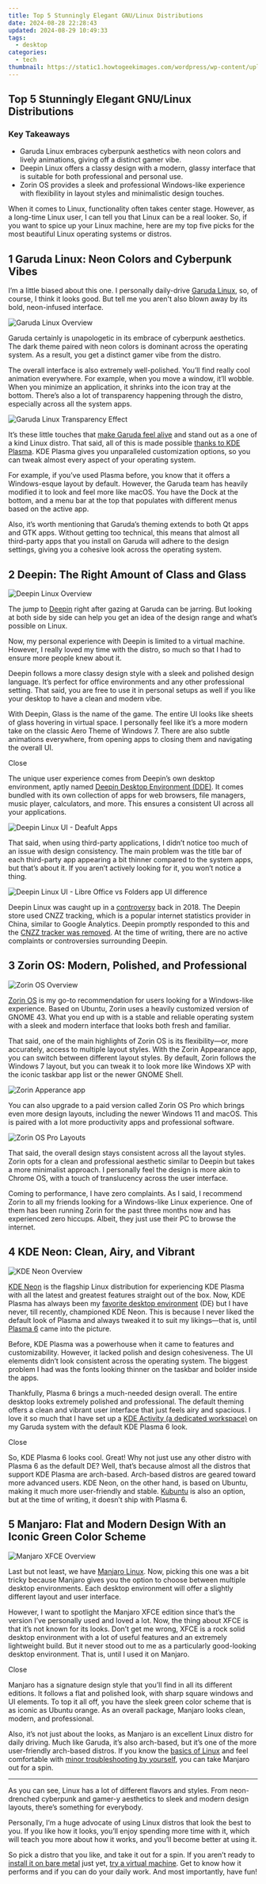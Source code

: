```yaml
---
title: Top 5 Stunningly Elegant GNU/Linux Distributions
date: 2024-08-28 22:28:43
updated: 2024-08-29 10:49:33
tags:
  - desktop
categories:
  - tech
thumbnail: https://static1.howtogeekimages.com/wordpress/wp-content/uploads/2024/07/some-linux-distro-screens.jpg
---
```


## Top 5 Stunningly Elegant GNU/Linux Distributions

### Key Takeaways

* Garuda Linux embraces cyberpunk aesthetics with neon colors and lively animations, giving off a distinct gamer vibe.
* Deepin Linux offers a classy design with a modern, glassy interface that is suitable for both professional and personal use.
* Zorin OS provides a sleek and professional Windows-like experience with flexibility in layout styles and minimalistic design touches.

 When it comes to Linux, functionality often takes center stage. However, as a long-time Linux user, I can tell you that Linux can be a real looker. So, if you want to spice up your Linux machine, here are my top five picks for the most beautiful Linux operating systems or distros.

## 1  Garuda Linux: Neon Colors and Cyberpunk Vibes 

 I’m a little biased about this one. I personally daily-drive [Garuda Linux](https://garudalinux.org/), so, of course, I think it looks good. But tell me you aren't also blown away by its bold, neon-infused interface.

![Garuda Linux Overview](https://static1.howtogeekimages.com/wordpress/wp-content/uploads/2024/07/1-garuda-linux-overview.png) 

 Garuda certainly is unapologetic in its embrace of cyberpunk aesthetics. The dark theme paired with neon colors is dominant across the operating system. As a result, you get a distinct gamer vibe from the distro.

 The overall interface is also extremely well-polished. You’ll find really cool animation everywhere. For example, when you move a window, it’ll wobble. When you minimize an application, it shrinks into the icon tray at the bottom. There’s also a lot of transparency happening through the distro, especially across all the system apps.

![Garuda Linux Transparency Effect](https://static1.howtogeekimages.com/wordpress/wp-content/uploads/2024/07/1b-garuda-linux-transparency-effect.png) 

 It’s these little touches that [make Garuda feel alive](https://extra-lessons.techidaily.com/the-ultimate-list-of-superior-real-time-streaming-networks/) and stand out as a one of a kind Linux distro. That said, all of this is made possible [thanks to KDE Plasma](https://screen-video-capture.techidaily.com/updated-virtual-playstation-experience-at-your-fingertips-top-5-for-2024/). KDE Plasma gives you unparalleled customization options, so you can tweak almost every aspect of your operating system.

 For example, if you’ve used Plasma before, you know that it offers a Windows-esque layout by default. However, the Garuda team has heavily modified it to look and feel more like macOS. You have the Dock at the bottom, and a menu bar at the top that populates with different menus based on the active app.

 Also, it’s worth mentioning that Garuda’s theming extends to both Qt apps and GTK apps. Without getting too technical, this means that almost all third-party apps that you install on Garuda will adhere to the design settings, giving you a cohesive look across the operating system.

## 2  Deepin: The Right Amount of Class and Glass 

![Deepin Linux Overview](https://static1.howtogeekimages.com/wordpress/wp-content/uploads/2024/07/2a-deepin-linux-overview.png) 

 The jump to [Deepin](https://www.deepin.org/index/en) right after gazing at Garuda can be jarring. But looking at both side by side can help you get an idea of the design range and what’s possible on Linux.

 Now, my personal experience with Deepin is limited to a virtual machine. However, I really loved my time with the distro, so much so that I had to ensure more people knew about it.

 Deepin follows a more classy design style with a sleek and polished design language. It’s perfect for office environments and any other professional setting. That said, you are free to use it in personal setups as well if you like your desktop to have a clean and modern vibe.

 With Deepin, Glass is the name of the game. The entire UI looks like sheets of glass hovering in virtual space. I personally feel like it’s a more modern take on the classic Aero Theme of Windows 7\. There are also subtle animations everywhere, from opening apps to closing them and navigating the overall UI.

Close 

 The unique user experience comes from Deepin’s own desktop environment, aptly named [Deepin Desktop Environment (DDE)](https://www.deepin.org/en/dde/). It comes bundled with its own collection of apps for web browsers, file managers, music player, calculators, and more. This ensures a consistent UI across all your applications.

![Deepin Linux UI - Deafult Apps](https://static1.howtogeekimages.com/wordpress/wp-content/uploads/2024/07/2c-deepin-linux-ui-deafult-apps.png) 

 That said, when using third-party applications, I didn’t notice too much of an issue with design consistency. The main problem was the title bar of each third-party app appearing a bit thinner compared to the system apps, but that’s about it. If you aren’t actively looking for it, you won’t notice a thing.

![Deepin Linux UI - Libre Office vs Folders app UI difference](https://static1.howtogeekimages.com/wordpress/wp-content/uploads/2024/07/2d-deepin-linux-ui-libre-office-vs-folders-app-ui-difference.png) 

 Deepin Linux was caught up in a [controversy](https://www.youtube.com/watch?v=v25Dy66AtNI&t=8s) back in 2018\. The Deepin store used CNZZ tracking, which is a popular internet statistics provider in China, similar to Google Analytics. Deepin promptly responded to this and the [CNZZ tracker was removed](https://www.deepin.org/en/author/35000/). At the time of writing, there are no active complaints or controversies surrounding Deepin.

## 3  Zorin OS: Modern, Polished, and Professional 

![Zorin OS Overview](https://static1.howtogeekimages.com/wordpress/wp-content/uploads/2024/07/3a-zorin-os-overview.png) 

[Zorin OS](https://zorin.com/os/) is my go-to recommendation for users looking for a Windows-like experience. Based on Ubuntu, Zorin uses a heavily customized version of GNOME 43\. What you end up with is a stable and reliable operating system with a sleek and modern interface that looks both fresh and familiar.

 That said, one of the main highlights of Zorin OS is its flexibility—or, more accurately, access to multiple layout styles. With the Zorin Appearance app, you can switch between different layout styles. By default, Zorin follows the Windows 7 layout, but you can tweak it to look more like Windows XP with the iconic taskbar app list or the newer GNOME Shell.

![Zorin Apperance app](https://static1.howtogeekimages.com/wordpress/wp-content/uploads/2024/07/3b-zorin-apperance-app.png) 

 You can also upgrade to a paid version called Zorin OS Pro which brings even more design layouts, including the newer Windows 11 and macOS. This is paired with a lot more productivity apps and professional software.

![Zorin OS Pro Layouts](https://static1.howtogeekimages.com/wordpress/wp-content/uploads/2024/07/3c-zorin-os-pro-layouts.png) 

 That said, the overall design stays consistent across all the layout styles. Zorin opts for a clean and professional aesthetic similar to Deepin but takes a more minimalist approach. I personally feel the design is more akin to Chrome OS, with a touch of translucency across the user interface.

 Coming to performance, I have zero complaints. As I said, I recommend Zorin to all my friends looking for a Windows-like Linux experience. One of them has been running Zorin for the past three months now and has experienced zero hiccups. Albeit, they just use their PC to browse the internet.

## 4  KDE Neon: Clean, Airy, and Vibrant 

![KDE Neon Overview](https://static1.howtogeekimages.com/wordpress/wp-content/uploads/2024/07/4-kde-neon-overview.png) 

[KDE Neon](https://neon.kde.org/) is the flagship Linux distribution for experiencing KDE Plasma with all the latest and greatest features straight out of the box. Now, KDE Plasma has always been my [favorite desktop environment](https://fox-that.techidaily.com/is-there-constant-movement-to-the-sounds-you-hear-on-airpods-stop-it-by-switching-off-dynamic-positioning-systems/) (DE) but I have never, till recently, championed KDE Neon. This is because I never liked the default look of Plasma and always tweaked it to suit my likings—that is, until [Plasma 6](https://some-skills.techidaily.com/2024-approved-ultimate-guide-mastering-color-correction-and-grading/) came into the picture.

 Before, KDE Plasma was a powerhouse when it came to features and customizability. However, it lacked polish and design cohesiveness. The UI elements didn’t look consistent across the operating system. The biggest problem I had was the fonts looking thinner on the taskbar and bolder inside the apps.

 Thankfully, Plasma 6 brings a much-needed design overall. The entire desktop looks extremely polished and professional. The default theming offers a clean and vibrant user interface that just feels airy and spacious. I love it so much that I have set up a [KDE Activity (a dedicated workspace)](https://pokemon-go-android.techidaily.com/ultimate-guide-to-get-the-meltan-box-pokemon-go-for-honor-x8b-drfone-by-drfone-virtual-android/) on my Garuda system with the default KDE Plasma 6 look.

Close 

 So, KDE Plasma 6 looks cool. Great! Why not just use any other distro with Plasma 6 as the default DE? Well, that’s because almost all the distros that support KDE Plasma are arch-based. Arch-based distros are geared toward more advanced users. KDE Neon, on the other hand, is based on Ubuntu, making it much more user-friendly and stable. [Kubuntu](https://location-social.techidaily.com/top-7-skype-hacker-to-hack-any-skype-account-on-your-oppo-reno-8t-5g-drfone-by-drfone-virtual-android/) is also an option, but at the time of writing, it doesn’t ship with Plasma 6.

## 5  Manjaro: Flat and Modern Design With an Iconic Green Color Scheme 

![Manjaro XFCE Overview](https://static1.howtogeekimages.com/wordpress/wp-content/uploads/2024/07/5a-manjaro-xfce-overview.png) 

 Last but not least, we have [Manjaro Linux](https://manjaro.org/). Now, picking this one was a bit tricky because Manjaro gives you the option to choose between multiple desktop environments. Each desktop environment will offer a slightly different layout and user interface.

 However, I want to spotlight the Manjaro XFCE edition since that’s the version I’ve personally used and loved a lot. Now, the thing about XFCE is that it’s not known for its looks. Don’t get me wrong, XFCE is a rock solid desktop environment with a lot of useful features and an extremely lightweight build. But it never stood out to me as a particularly good-looking desktop environment. That is, until I used it on Manjaro.

Close 

 Manjaro has a signature design style that you’ll find in all its different editions. It follows a flat and polished look, with sharp square windows and UI elements. To top it all off, you have the sleek green color scheme that is as iconic as Ubuntu orange. As an overall package, Manjaro looks clean, modern, and professional.

 Also, it’s not just about the looks, as Manjaro is an excellent Linux distro for daily driving. Much like Garuda, it’s also arch-based, but it’s one of the more user-friendly arch-based distros. If you know the [basics of Linux](https://win11-tips.techidaily.com/precision-adjusting-windows-locksleep-timer/) and feel comfortable with [minor troubleshooting by yourself](https://digital-screen-recording.techidaily.com/new-the-7-best-total-war-games-for-2024/), you can take Manjaro out for a spin.

---

 As you can see, Linux has a lot of different flavors and styles. From neon-drenched cyberpunk and gamer-y aesthetics to sleek and modern design layouts, there’s something for everybody.

 Personally, I’m a huge advocate of using Linux distros that look the best to you. If you like how it looks, you’ll enjoy spending more time with it, which will teach you more about how it works, and you’ll become better at using it.

 So pick a distro that you like, and take it out for a spin. If you aren’t ready to [install it on bare metal](https://extra-resources.techidaily.com/your-journey-through-telegrams-web-functionality/) just yet, [try a virtual machine](https://unlock-android.techidaily.com/in-2024-rootjunky-apk-to-bypass-google-frp-lock-for-infinix-hot-30-5g-by-drfone-android/). Get to know how it performs and if you can do your daily work. And most importantly, have fun!

<ins class="adsbygoogle"
     style="display:block"
     data-ad-format="autorelaxed"
     data-ad-client="ca-pub-7571918770474297"
     data-ad-slot="1223367746"></ins>



<ins class="adsbygoogle"
     style="display:block"
     data-ad-client="ca-pub-7571918770474297"
     data-ad-slot="8358498916"
     data-ad-format="auto"
     data-full-width-responsive="true"></ins>
